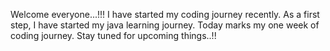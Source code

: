 Welcome everyone...!!!
I have started my coding journey recently. As a first step, I have started my java learning journey.
Today marks my one week of coding journey.
Stay tuned for upcoming things..!!

